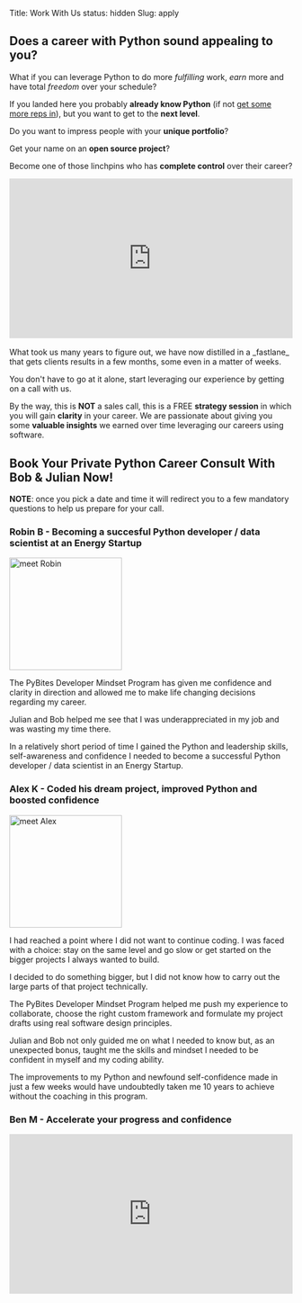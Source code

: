 Title: Work With Us
status: hidden
Slug: apply

## Does a career with Python sound appealing to you?

What if you can leverage Python to do more _fulfilling_ work, _earn_ more and have total _freedom_ over your schedule?

If you landed here you probably **already know Python** (if not [get some more reps in](https://codechalleng.es/bites/)), but you want to get to the **next level**.

Do you want to impress people with your **unique portfolio**?

Get your name on an **open source project**?

Become one of those linchpins who has **complete control** over their career?

<div class="vimeo-space" style="padding: 56.25% 0 0 0; position: relative;"><iframe src="https://player.vimeo.com/video/392926929" style="height: 100%; left: 0; position: absolute; top: 0; width: 100%;" frameborder="0" webkitallowfullscreen mozallowfullscreen allowfullscreen></iframe></div>

<br>
What took us many years to figure out, we have now distilled in a _fastlane_ that gets clients results in a few months, some even in a matter of weeks.

You don't have to go at it alone, start leveraging our experience by getting on a call with us.

By the way, this is **NOT** a sales call, this is a FREE **strategy session** in which you will gain **clarity** in your career. We are passionate about giving you some **valuable insights** we earned over time leveraging our careers using software.

## Book Your Private Python Career Consult With Bob & Julian Now!

**NOTE**: once you pick a date and time it will redirect you to a few mandatory questions to help us prepare for your call.

<!-- ScheduleOnce embed START -->
<div id="SOIDIV_pybites" data-so-page="pybites" data-height="510" data-style="width: 80%;" data-psz="00"></div>
<script type="text/javascript" src="https://cdn.oncehub.com/mergedjs/so.js"></script>
<!-- ScheduleOnce embed END -->

### Robin B - Becoming a succesful Python developer / data scientist at an Energy Startup

<img src="https://avatars1.githubusercontent.com/u/60844432?s=200" alt="meet Robin" style="width:200px;">

The PyBites Developer Mindset Program has given me confidence and clarity in direction and allowed me to make life changing decisions regarding my career.

Julian and Bob helped me see that I was underappreciated in my job and was wasting my time there.

In a relatively short period of time I gained the Python and leadership skills, self-awareness and confidence I needed to become a successful Python developer / data scientist in an Energy Startup.

### Alex K - Coded his dream project, improved Python and boosted confidence

<img src="https://avatars3.githubusercontent.com/u/43783718?s=200" alt="meet Alex" style="width:200px;">

I had reached a point where I did not want to continue coding. I was faced with a choice: stay on the same level and go slow or get started on the bigger projects I always wanted to build.

I decided to do something bigger, but I did not know how to carry out the large parts of that project technically.

The PyBites Developer Mindset Program helped me push my experience to collaborate, choose the right custom framework and formulate my project drafts using real software design principles.

Julian and Bob not only guided me on what I needed to know but, as an unexpected bonus, taught me the skills and mindset I needed to be confident in myself and my coding ability.

The improvements to my Python and newfound self-confidence made in just a few weeks would have undoubtedly taken me 10 years to achieve without the coaching in this program.

### Ben M - Accelerate your progress and confidence

<div class="vimeo-space" style="padding: 56.25% 0 0 0; position: relative;"><iframe src="https://player.vimeo.com/video/404595902" style="height: 100%; left: 0; position: absolute; top: 0; width: 100%;" frameborder="0" webkitallowfullscreen mozallowfullscreen allowfullscreen></iframe></div>

<script src="https://player.vimeo.com/api/player.js"></script>

